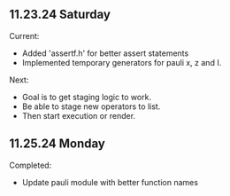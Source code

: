 
## 11.23.24 Saturday

Current:

- Added 'assertf.h' for better assert statements
- Implemented temporary generators for pauli x, z and I. 

Next:

- Goal is to get staging logic to work.
- Be able to stage new operators to list.
- Then start execution or render.

## 11.25.24 Monday

Completed:
  
  - Update pauli module with better function names